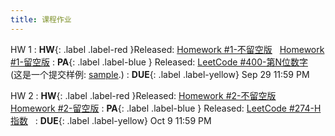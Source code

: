 ```yaml
---
title: 课程作业
---
```


HW 1
:  **HW**{: .label .label-red }Released: [Homework #1-不留空版](https://basics.sjtu.edu.cn/~yangqizhe/pdf/algo2025w/homework/Algo-hw1-noblank.pdf) &nbsp; [Homework #1-留空版](https://basics.sjtu.edu.cn/~yangqizhe/pdf/algo2025w/homework/Algo-hw1-blank.pdf)
:  **PA**{: .label .label-blue } Released: [LeetCode #400-第N位数字](https://leetcode.cn/problems/nth-digit/description/) &nbsp; (这是一个提交样例: [sample](https://basics.sjtu.edu.cn/~yangqizhe/pdf/algo2025w/homework/codereport-sample.pdf).)
:  **DUE**{: .label .label-yellow} Sep 29 11:59 PM

HW 2
:  **HW**{: .label .label-red }Released: [Homework #2-不留空版](https://basics.sjtu.edu.cn/~yangqizhe/pdf/algo2025w/homework/Algo-hw2-noblank.pdf) &nbsp; [Homework #2-留空版](https://basics.sjtu.edu.cn/~yangqizhe/pdf/algo2025w/homework/Algo-hw2-blank.pdf)
:  **PA**{: .label .label-blue } Released: [LeetCode #274-H指数](https://leetcode.cn/problems/h-index/description/) &nbsp; 
:  **DUE**{: .label .label-yellow} Oct 9 11:59 PM